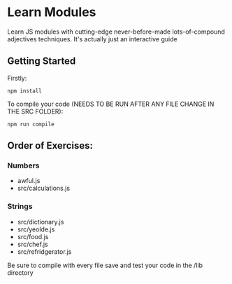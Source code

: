 # Learn Modules

Learn JS modules with cutting-edge never-before-made lots-of-compound adjectives techniques.
It's actually just an interactive guide

## Getting Started

Firstly:

`npm install`

To compile your code (NEEDS TO BE RUN AFTER ANY FILE CHANGE IN THE SRC FOLDER):

`npm run compile`

## Order of Exercises:

### Numbers

- awful.js
- src/calculations.js

### Strings

- src/dictionary.js
- src/yeolde.js
- src/food.js
- src/chef.js
- src/refridgerator.js

Be sure to compile with every file save and test your code in the /lib directory
